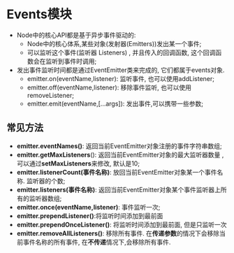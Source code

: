 # Events模块

- Node中的核心API都是基于异步事件驱动的:
  - Node中的核心体系,某些对象(发射器(Emitters))发出某一个事件;
  - 可以监听这个事件(监听器 Listeners) , 并且传入的回调函数, 这个回调函数会在监听到事件时调用;
- 发出事件监听时间都是通过EventEmitter类来完成的, 它们都属于events对象.
  - emitter.on(eventName,listener): 监听事件, 也可以使用addListener;
  - emitter.off(eventName,listener): 移除事件监听, 也可以使用removeListener;
  - emitter.emit(eventName,[...args]): 发出事件,可以携带一些参数;



## 常见方法

- **emitter.eventNames()**: 返回当前EventEmitter对象注册的事件字符串数组;
- **emitter.getMaxListeners**(): 返回当前EventEmitter对象的最大监听器数量 , 可以通过**setMaxListeners**来修改, 默认是10;
- **emitter.listenerCount(事件名称)**: 放回当前EventEmitter对象某一个事件名称. 监听器的个数;
- **emitter.listeners(事件名称)**: 返回当前EventEmitter对象某个事件监听器上所有的监听器数组;
- **emitter.once(eventName,listener)**: 事件监听一次;
- **emitter.prependListener()**:将监听时间添加到最前面
- **emitter.prependOnceListener()**: 将监听时间添加到最前面, 但是只监听一次
- **emitter.removeAllListeners()**: 移除所有事件. 在**传递参数**的情况下会移除当前事件名称的所有事件, 在**不传递**情况下,会移除所有事件.

